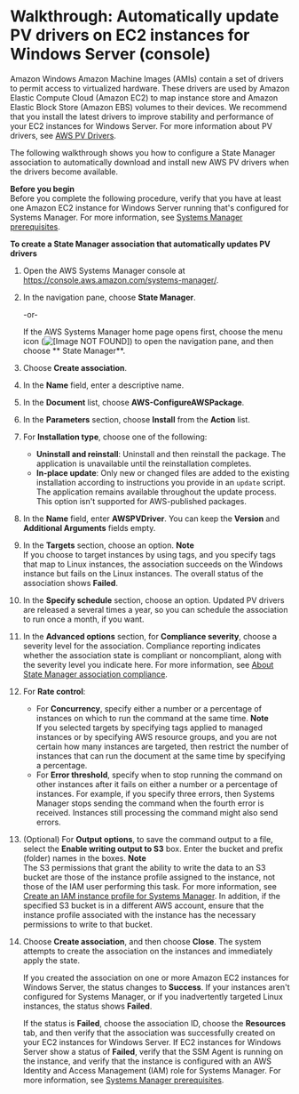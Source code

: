 # Walkthrough: Automatically update PV drivers on EC2 instances for Windows Server \(console\)<a name="sysman-state-pvdriver"></a>

Amazon Windows Amazon Machine Images \(AMIs\) contain a set of drivers to permit access to virtualized hardware\. These drivers are used by Amazon Elastic Compute Cloud \(Amazon EC2\) to map instance store and Amazon Elastic Block Store \(Amazon EBS\) volumes to their devices\. We recommend that you install the latest drivers to improve stability and performance of your EC2 instances for Windows Server\. For more information about PV drivers, see [AWS PV Drivers](https://docs.aws.amazon.com/AWSEC2/latest/WindowsGuide/xen-drivers-overview.html#xen-driver-awspv)\.

The following walkthrough shows you how to configure a State Manager association to automatically download and install new AWS PV drivers when the drivers become available\.

**Before you begin**  
Before you complete the following procedure, verify that you have at least one Amazon EC2 instance for Windows Server running that's configured for Systems Manager\. For more information, see [Systems Manager prerequisites](systems-manager-prereqs.md)\. 

**To create a State Manager association that automatically updates PV drivers**

1. Open the AWS Systems Manager console at [https://console\.aws\.amazon\.com/systems\-manager/](https://console.aws.amazon.com/systems-manager/)\.

1. In the navigation pane, choose **State Manager**\.

   \-or\-

   If the AWS Systems Manager home page opens first, choose the menu icon \(![\[Image NOT FOUND\]](http://docs.aws.amazon.com/systems-manager/latest/userguide/images/menu-icon-small.png)\) to open the navigation pane, and then choose ** State Manager**\.

1. Choose **Create association**\.

1. In the **Name** field, enter a descriptive name\.

1. In the **Document** list, choose **AWS\-ConfigureAWSPackage**\.

1. In the **Parameters** section, choose **Install** from the **Action** list\.

1. For **Installation type**, choose one of the following: 
   + **Uninstall and reinstall**: Uninstall and then reinstall the package\. The application is unavailable until the reinstallation completes\.
   + **In\-place update**: Only new or changed files are added to the existing installation according to instructions you provide in an `update` script\. The application remains available throughout the update process\. This option isn't supported for AWS\-published packages\.

1. In the **Name** field, enter **AWSPVDriver**\. You can keep the **Version** and **Additional Arguments** fields empty\.

1. In the **Targets** section, choose an option\.
**Note**  
If you choose to target instances by using tags, and you specify tags that map to Linux instances, the association succeeds on the Windows instance but fails on the Linux instances\. The overall status of the association shows **Failed**\.

1. In the **Specify schedule** section, choose an option\. Updated PV drivers are released a several times a year, so you can schedule the association to run once a month, if you want\.

1. In the **Advanced options** section, for **Compliance severity**, choose a severity level for the association\. Compliance reporting indicates whether the association state is compliant or noncompliant, along with the severity level you indicate here\. For more information, see [About State Manager association compliance](sysman-compliance-about.md#sysman-compliance-about-association)\.

1. For **Rate control**:
   + For **Concurrency**, specify either a number or a percentage of instances on which to run the command at the same time\.
**Note**  
If you selected targets by specifying tags applied to managed instances or by specifying AWS resource groups, and you are not certain how many instances are targeted, then restrict the number of instances that can run the document at the same time by specifying a percentage\.
   + For **Error threshold**, specify when to stop running the command on other instances after it fails on either a number or a percentage of instances\. For example, if you specify three errors, then Systems Manager stops sending the command when the fourth error is received\. Instances still processing the command might also send errors\.

1. \(Optional\) For **Output options**, to save the command output to a file, select the **Enable writing output to S3** box\. Enter the bucket and prefix \(folder\) names in the boxes\.
**Note**  
The S3 permissions that grant the ability to write the data to an S3 bucket are those of the instance profile assigned to the instance, not those of the IAM user performing this task\. For more information, see [Create an IAM instance profile for Systems Manager](setup-instance-profile.md)\. In addition, if the specified S3 bucket is in a different AWS account, ensure that the instance profile associated with the instance has the necessary permissions to write to that bucket\.

1. Choose **Create association**, and then choose **Close**\. The system attempts to create the association on the instances and immediately apply the state\. 

   If you created the association on one or more Amazon EC2 instances for Windows Server, the status changes to **Success**\. If your instances aren't configured for Systems Manager, or if you inadvertently targeted Linux instances, the status shows **Failed**\.

   If the status is **Failed**, choose the association ID, choose the **Resources** tab, and then verify that the association was successfully created on your EC2 instances for Windows Server\. If EC2 instances for Windows Server show a status of **Failed**, verify that the SSM Agent is running on the instance, and verify that the instance is configured with an AWS Identity and Access Management \(IAM\) role for Systems Manager\. For more information, see [Systems Manager prerequisites](systems-manager-prereqs.md)\.